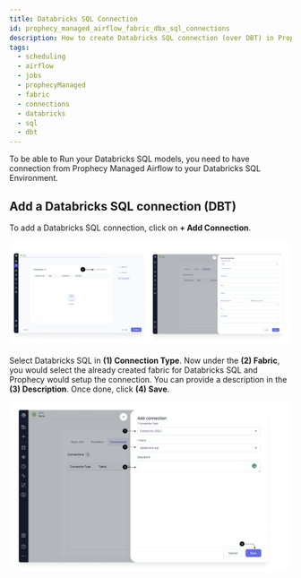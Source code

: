 ```yaml
---
title: Databricks SQL Connection
id: prophecy_managed_airflow_fabric_dbx_sql_connections
description: How to create Databricks SQL connection (over DBT) in Prophecy Managed Airflow fabric
tags:
  - scheduling
  - airflow
  - jobs
  - prophecyManaged
  - fabric
  - connections
  - databricks
  - sql
  - dbt
---
```


To be able to Run your Databricks SQL models, you need to have connection from Prophecy Managed Airflow to your Databricks SQL Environment.

## Add a Databricks SQL connection (DBT)

To add a Databricks SQL connection, click on **+ Add Connection**.

![Add_connection](../img/Add_Connection.png)

Select Databricks SQL in **(1) Connection Type**. Now under the **(2) Fabric**, you would select the already created fabric for Databricks SQL and Prophecy would setup the connection. You can provide a description in the **(3) Description**. Once done, click **(4) Save**.

![DB_SQL_connection](../img/DB_Sql_connection.png)
